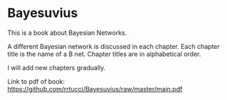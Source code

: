 # Bayesuvius

This is a book about Bayesian Networks. 

A different Bayesian network is discussed in each chapter. 
Each chapter title is the name of a B net. 
Chapter titles are in alphabetical order.

I will add new chapters gradually.

Link to pdf of book:
https://github.com/rrtucci/Bayesuvius/raw/master/main.pdf

